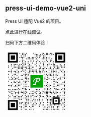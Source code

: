 ## press-ui-demo-vue2-uni

Press UI 适配 Vue2 的项目。

点此进行[在线调试](https://stackblitz.com/~/github.com/novlan1/press-ui-demo-vue2-uni)。

扫码下方二维码体验：

<img src="./image/press-ui-demo-vue2-uni.png" width="200" />
